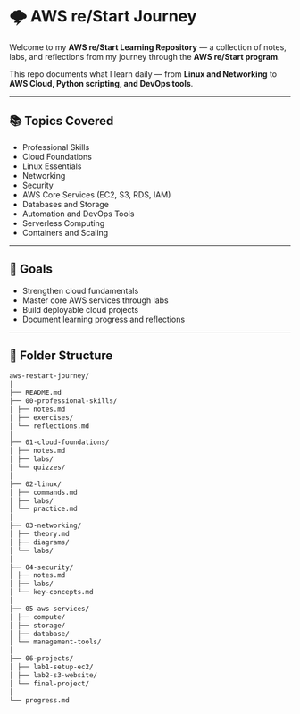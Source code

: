 # 🌩️ AWS re/Start Journey

Welcome to my **AWS re/Start Learning Repository** — a collection of notes, labs, and reflections from my journey through the **AWS re/Start program**. 

This repo documents what I learn daily — from **Linux and Networking** to **AWS Cloud, Python scripting, and DevOps tools**.

---

## 📚 Topics Covered
- Professional Skills 
- Cloud Foundations 
- Linux Essentials 
- Networking 
- Security 
- AWS Core Services (EC2, S3, RDS, IAM) 
- Databases and Storage 
- Automation and DevOps Tools 
- Serverless Computing 
- Containers and Scaling 

---

## 🧠 Goals
- Strengthen cloud fundamentals 
- Master core AWS services through labs 
- Build deployable cloud projects 
- Document learning progress and reflections 

---

## 📁 Folder Structure

```bash
aws-restart-journey/
│
├── README.md
├── 00-professional-skills/
│ ├── notes.md
│ ├── exercises/
│ └── reflections.md
│
├── 01-cloud-foundations/
│ ├── notes.md
│ ├── labs/
│ └── quizzes/
│
├── 02-linux/
│ ├── commands.md
│ ├── labs/
│ └── practice.md
│
├── 03-networking/
│ ├── theory.md
│ ├── diagrams/
│ └── labs/
│
├── 04-security/
│ ├── notes.md
│ ├── labs/
│ └── key-concepts.md
│
├── 05-aws-services/
│ ├── compute/
│ ├── storage/
│ ├── database/
│ └── management-tools/
│
├── 06-projects/
│ ├── lab1-setup-ec2/
│ ├── lab2-s3-website/
│ └── final-project/
│
└── progress.md



